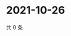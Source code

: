 # 2021-10-26

共 0 条

<!-- BEGIN WEIBO -->
<!-- 最后更新时间 Tue Oct 26 2021 23:16:23 GMT+0800 (China Standard Time) -->

<!-- END WEIBO -->
